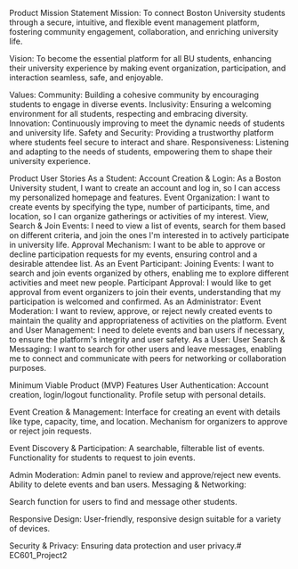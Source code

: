 Product Mission Statement
Mission: 
To connect Boston University students through a secure, intuitive, and flexible event management platform, fostering community engagement, collaboration, and enriching university life.

Vision: 
To become the essential platform for all BU students, enhancing their university experience by making event organization, participation, and interaction seamless, safe, and enjoyable.

Values:
Community: Building a cohesive community by encouraging students to engage in diverse events.
Inclusivity: Ensuring a welcoming environment for all students, respecting and embracing diversity.
Innovation: Continuously improving to meet the dynamic needs of students and university life.
Safety and Security: Providing a trustworthy platform where students feel secure to interact and share.
Responsiveness: Listening and adapting to the needs of students, empowering them to shape their university experience.

Product User Stories
As a Student:
Account Creation & Login: As a Boston University student, I want to create an account and log in, so I can access my personalized homepage and features.
Event Organization: I want to create events by specifying the type, number of participants, time, and location, so I can organize gatherings or activities of my interest.
View, Search & Join Events: I need to view a list of events, search for them based on different criteria, and join the ones I'm interested in to actively participate in university life.
Approval Mechanism: I want to be able to approve or decline participation requests for my events, ensuring control and a desirable attendee list.
As an Event Participant:
Joining Events: I want to search and join events organized by others, enabling me to explore different activities and meet new people.
Participant Approval: I would like to get approval from event organizers to join their events, understanding that my participation is welcomed and confirmed.
As an Administrator:
Event Moderation: I want to review, approve, or reject newly created events to maintain the quality and appropriateness of activities on the platform.
Event and User Management: I need to delete events and ban users if necessary, to ensure the platform's integrity and user safety.
As a User:
User Search & Messaging: I want to search for other users and leave messages, enabling me to connect and communicate with peers for networking or collaboration purposes.

Minimum Viable Product (MVP) Features
User Authentication:
Account creation, login/logout functionality.
Profile setup with personal details.

Event Creation & Management:
Interface for creating an event with details like type, capacity, time, and location.
Mechanism for organizers to approve or reject join requests.

Event Discovery & Participation:
A searchable, filterable list of events.
Functionality for students to request to join events.

Admin Moderation:
Admin panel to review and approve/reject new events.
Ability to delete events and ban users.
Messaging & Networking:

Search function for users to find and message other students.

Responsive Design:
User-friendly, responsive design suitable for a variety of devices.

Security & Privacy:
Ensuring data protection and user privacy.# EC601_Project2
